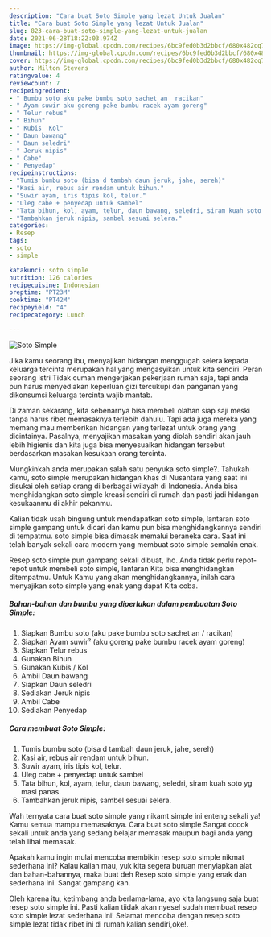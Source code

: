 ```yaml
---
description: "Cara buat Soto Simple yang lezat Untuk Jualan"
title: "Cara buat Soto Simple yang lezat Untuk Jualan"
slug: 823-cara-buat-soto-simple-yang-lezat-untuk-jualan
date: 2021-06-28T18:22:03.974Z
image: https://img-global.cpcdn.com/recipes/6bc9fed0b3d2bbcf/680x482cq70/soto-simple-foto-resep-utama.jpg
thumbnail: https://img-global.cpcdn.com/recipes/6bc9fed0b3d2bbcf/680x482cq70/soto-simple-foto-resep-utama.jpg
cover: https://img-global.cpcdn.com/recipes/6bc9fed0b3d2bbcf/680x482cq70/soto-simple-foto-resep-utama.jpg
author: Milton Stevens
ratingvalue: 4
reviewcount: 7
recipeingredient:
- " Bumbu soto aku pake bumbu soto sachet an  racikan"
- " Ayam suwir aku goreng pake bumbu racek ayam goreng"
- " Telur rebus"
- " Bihun"
- " Kubis  Kol"
- " Daun bawang"
- " Daun seledri"
- " Jeruk nipis"
- " Cabe"
- " Penyedap"
recipeinstructions:
- "Tumis bumbu soto (bisa d tambah daun jeruk, jahe, sereh)"
- "Kasi air, rebus air rendam untuk bihun."
- "Suwir ayam, iris tipis kol, telur."
- "Uleg cabe + penyedap untuk sambel"
- "Tata bihun, kol, ayam, telur, daun bawang, seledri, siram kuah soto yg masi panas."
- "Tambahkan jeruk nipis, sambel sesuai selera."
categories:
- Resep
tags:
- soto
- simple

katakunci: soto simple 
nutrition: 126 calories
recipecuisine: Indonesian
preptime: "PT23M"
cooktime: "PT42M"
recipeyield: "4"
recipecategory: Lunch

---
```



![Soto Simple](https://img-global.cpcdn.com/recipes/6bc9fed0b3d2bbcf/680x482cq70/soto-simple-foto-resep-utama.jpg)

Jika kamu seorang ibu, menyajikan hidangan menggugah selera kepada keluarga tercinta merupakan hal yang mengasyikan untuk kita sendiri. Peran seorang istri Tidak cuman mengerjakan pekerjaan rumah saja, tapi anda pun harus menyediakan keperluan gizi tercukupi dan panganan yang dikonsumsi keluarga tercinta wajib mantab.

Di zaman  sekarang, kita sebenarnya bisa membeli olahan siap saji meski tanpa harus ribet memasaknya terlebih dahulu. Tapi ada juga mereka yang memang mau memberikan hidangan yang terlezat untuk orang yang dicintainya. Pasalnya, menyajikan masakan yang diolah sendiri akan jauh lebih higienis dan kita juga bisa menyesuaikan hidangan tersebut berdasarkan masakan kesukaan orang tercinta. 



Mungkinkah anda merupakan salah satu penyuka soto simple?. Tahukah kamu, soto simple merupakan hidangan khas di Nusantara yang saat ini disukai oleh setiap orang di berbagai wilayah di Indonesia. Anda bisa menghidangkan soto simple kreasi sendiri di rumah dan pasti jadi hidangan kesukaanmu di akhir pekanmu.

Kalian tidak usah bingung untuk mendapatkan soto simple, lantaran soto simple gampang untuk dicari dan kamu pun bisa menghidangkannya sendiri di tempatmu. soto simple bisa dimasak memalui beraneka cara. Saat ini telah banyak sekali cara modern yang membuat soto simple semakin enak.

Resep soto simple pun gampang sekali dibuat, lho. Anda tidak perlu repot-repot untuk membeli soto simple, lantaran Kita bisa menghidangkan ditempatmu. Untuk Kamu yang akan menghidangkannya, inilah cara menyajikan soto simple yang enak yang dapat Kita coba.

<!--inarticleads1-->

##### Bahan-bahan dan bumbu yang diperlukan dalam pembuatan Soto Simple:

1. Siapkan  Bumbu soto (aku pake bumbu soto sachet an / racikan)
1. Siapkan  Ayam suwir² (aku goreng pake bumbu racek ayam goreng)
1. Siapkan  Telur rebus
1. Gunakan  Bihun
1. Gunakan  Kubis / Kol
1. Ambil  Daun bawang
1. Siapkan  Daun seledri
1. Sediakan  Jeruk nipis
1. Ambil  Cabe
1. Sediakan  Penyedap




<!--inarticleads2-->

##### Cara membuat Soto Simple:

1. Tumis bumbu soto (bisa d tambah daun jeruk, jahe, sereh)
1. Kasi air, rebus air rendam untuk bihun.
1. Suwir ayam, iris tipis kol, telur.
1. Uleg cabe + penyedap untuk sambel
1. Tata bihun, kol, ayam, telur, daun bawang, seledri, siram kuah soto yg masi panas.
1. Tambahkan jeruk nipis, sambel sesuai selera.




Wah ternyata cara buat soto simple yang nikamt simple ini enteng sekali ya! Kamu semua mampu memasaknya. Cara buat soto simple Sangat cocok sekali untuk anda yang sedang belajar memasak maupun bagi anda yang telah lihai memasak.

Apakah kamu ingin mulai mencoba membikin resep soto simple nikmat sederhana ini? Kalau kalian mau, yuk kita segera buruan menyiapkan alat dan bahan-bahannya, maka buat deh Resep soto simple yang enak dan sederhana ini. Sangat gampang kan. 

Oleh karena itu, ketimbang anda berlama-lama, ayo kita langsung saja buat resep soto simple ini. Pasti kalian tiidak akan nyesel sudah membuat resep soto simple lezat sederhana ini! Selamat mencoba dengan resep soto simple lezat tidak ribet ini di rumah kalian sendiri,oke!.

